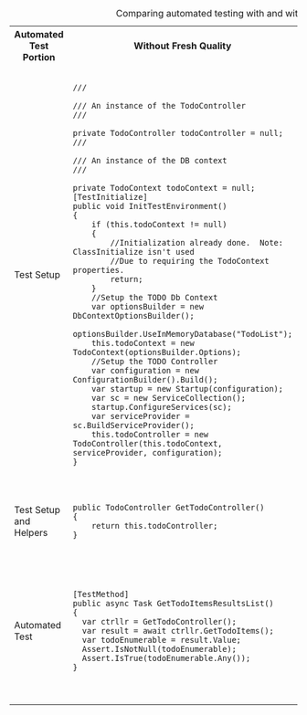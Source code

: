 <table border="0">
    <caption>Comparing automated testing with and without Fresh Quality</caption>
    <tr>
        <th>Automated Test Portion</th>
        <th width="30%">Without Fresh Quality</th>
        <th width="30%">With Fresh Quality</th>
    </tr>
    <tr>
        <td>Test Setup</td>
        <td><pre><code>
/// <summary>
/// An instance of the TodoController
/// </summary>
private TodoController todoController = null;
/// <summary>
/// An instance of the DB context
/// </summary>
private TodoContext todoContext = null;
[TestInitialize]
public void InitTestEnvironment()
{
    if (this.todoContext != null)
    {
        //Initialization already done.  Note: ClassInitialize isn't used
        //Due to requiring the TodoContext properties.
        return;
    }
    //Setup the TODO Db Context
    var optionsBuilder = new DbContextOptionsBuilder<TodoContext>();
    optionsBuilder.UseInMemoryDatabase("TodoList");
    this.todoContext = new TodoContext(optionsBuilder.Options);
    //Setup the TODO Controller
    var configuration = new ConfigurationBuilder().Build();
    var startup = new Startup(configuration);
    var sc = new ServiceCollection();
    startup.ConfigureServices(sc);
    var serviceProvider = sc.BuildServiceProvider();
    this.todoController = new TodoController(this.todoContext, serviceProvider, configuration);
}
        </code></pre>
        </td>
        <td>
            ```csharp
[TestClass]
public class ControllerTests : TestBase<ControllerBase, ControllerTests>
{
    protected override void ServiceInitializer(ServiceCollection services, HashSet<Type> neededInterfaces)
    {
      //Note this DB context matches the one in Startup, it doesn't have to so long as 
      //it is a valid context compatible with the code to be tested.
      services.AddDbContext<TodoContext>(opt => opt.UseInMemoryDatabase("TodoList"));
    }
            ```
        </td>
    </tr>
    <tr>
        <td>Test Setup and Helpers</td>
        <td>
        <pre><code>
public TodoController GetTodoController()
{
    return this.todoController;
}
        </code></pre>
        <td>
        </td>
    </tr>
    <tr>
        <td>Automated Test</td>
        <td>
            <pre><code>
[TestMethod]
public async Task GetTodoItemsResultsList()
{
  var ctrllr = GetTodoController(); 
  var result = await ctrllr.GetTodoItems();
  var todoEnumerable = result.Value;
  Assert.IsNotNull(todoEnumerable);
  Assert.IsTrue(todoEnumerable.Any());
}
            </code></pre>
        </td>
        <td>
            <pre><code>
[TestMethod]
public async Task GetTodoItemsResultsList()
{
  var ctrllr = Get<TodoController>();
  var result = await ctrllr.GetTodoItems();
  var todoEnumerable = result.Value;
  Assert.IsNotNull(todoEnumerable);
  Assert.IsTrue(todoEnumerable.Any());
}
            </code></pre>
        </td>
    </tr> 
</table>
